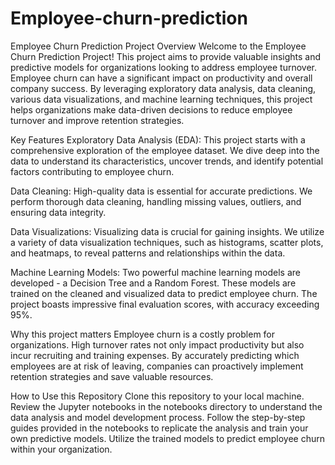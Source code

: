 # Employee-churn-prediction
Employee Churn Prediction Project
Overview
Welcome to the Employee Churn Prediction Project! This project aims to provide valuable insights and predictive models for organizations looking to address employee turnover. Employee churn can have a significant impact on productivity and overall company success. By leveraging exploratory data analysis, data cleaning, various data visualizations, and machine learning techniques, this project helps organizations make data-driven decisions to reduce employee turnover and improve retention strategies.

Key Features
Exploratory Data Analysis (EDA): This project starts with a comprehensive exploration of the employee dataset. We dive deep into the data to understand its characteristics, uncover trends, and identify potential factors contributing to employee churn.

Data Cleaning: High-quality data is essential for accurate predictions. We perform thorough data cleaning, handling missing values, outliers, and ensuring data integrity.

Data Visualizations: Visualizing data is crucial for gaining insights. We utilize a variety of data visualization techniques, such as histograms, scatter plots, and heatmaps, to reveal patterns and relationships within the data.

Machine Learning Models: Two powerful machine learning models are developed - a Decision Tree and a Random Forest. These models are trained on the cleaned and visualized data to predict employee churn. The project boasts impressive final evaluation scores, with accuracy exceeding 95%.

Why this project matters
Employee churn is a costly problem for organizations. High turnover rates not only impact productivity but also incur recruiting and training expenses. By accurately predicting which employees are at risk of leaving, companies can proactively implement retention strategies and save valuable resources.

How to Use this Repository
Clone this repository to your local machine.
Review the Jupyter notebooks in the notebooks directory to understand the data analysis and model development process.
Follow the step-by-step guides provided in the notebooks to replicate the analysis and train your own predictive models.
Utilize the trained models to predict employee churn within your organization.
